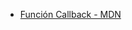 * [Función Callback - MDN](https://developer.mozilla.org/es/docs/Glossary/Callback_function)
</p></details>